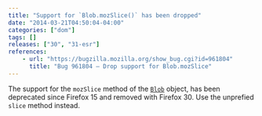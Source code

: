 ```yaml
---
title: "Support for `Blob.mozSlice()` has been dropped"
date: "2014-03-21T04:50:04-04:00"
categories: ["dom"]
tags: []
releases: ["30", "31-esr"]
references:
    - url: "https://bugzilla.mozilla.org/show_bug.cgi?id=961804"
      title: "Bug 961804 – Drop support for Blob.mozSlice"
---
```

The support for the `mozSlice` method of the [`Blob`](https://developer.mozilla.org/docs/Web/API/Blob) object, has been deprecated since Firefox 15 and removed with Firefox 30. Use the unprefied `slice` method instead.
